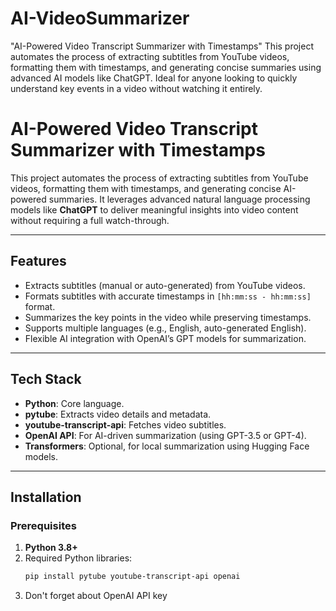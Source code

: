 # AI-VideoSummarizer
"AI-Powered Video Transcript Summarizer with Timestamps"  This project automates the process of extracting subtitles from YouTube videos, formatting them with timestamps, and generating concise summaries using advanced AI models like ChatGPT. Ideal for anyone looking to quickly understand key events in a video without watching it entirely.

# AI-Powered Video Transcript Summarizer with Timestamps

This project automates the process of extracting subtitles from YouTube videos, formatting them with timestamps, and generating concise AI-powered summaries. It leverages advanced natural language processing models like **ChatGPT** to deliver meaningful insights into video content without requiring a full watch-through.

---

## Features

- Extracts subtitles (manual or auto-generated) from YouTube videos.
- Formats subtitles with accurate timestamps in `[hh:mm:ss - hh:mm:ss]` format.
- Summarizes the key points in the video while preserving timestamps.
- Supports multiple languages (e.g., English, auto-generated English).
- Flexible AI integration with OpenAI’s GPT models for summarization.

---

## Tech Stack

- **Python**: Core language.
- **pytube**: Extracts video details and metadata.
- **youtube-transcript-api**: Fetches video subtitles.
- **OpenAI API**: For AI-driven summarization (using GPT-3.5 or GPT-4).
- **Transformers**: Optional, for local summarization using Hugging Face models.

---

## Installation

### Prerequisites

1. **Python 3.8+**
2. Required Python libraries:
   ```bash
   pip install pytube youtube-transcript-api openai
3. Don't forget about OpenAI API key
